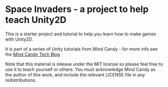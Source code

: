 Space Invaders - a project to help teach Unity2D
================================================

This is a starter project and tutorial to help you learn how to make games with Unity2D.

It is part of a series of Unity tutorials from Mind Candy - for more info see the [Mind Candy Tech Blog](http://tech.mindcandy.com/)

Note that this material is release under the MIT license so please feel free to use it to teach yourself or others. You must acknowledge Mind Candy as the author of this work, and include the relevant LICENSE file in any redistributions.

